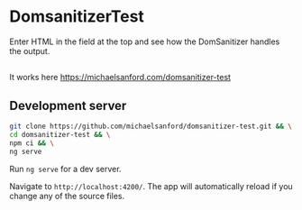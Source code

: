 # DomsanitizerTest

Enter HTML in the field at the top and see how the DomSanitizer handles the output.

##

It works here https://michaelsanford.com/domsanitizer-test

## Development server

```bash
git clone https://github.com/michaelsanford/domsanitizer-test.git && \
cd domsanitizer-test && \
npm ci && \
ng serve
```

Run `ng serve` for a dev server.

Navigate to `http://localhost:4200/`. The app will automatically reload if you change any of the source files.
